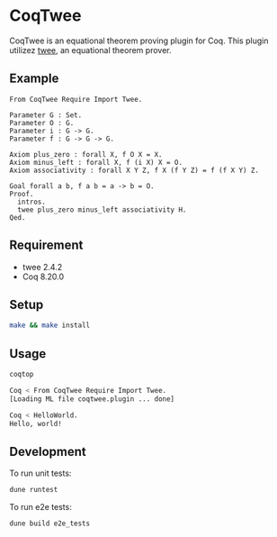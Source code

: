 # CoqTwee

CoqTwee is an equational theorem proving plugin for Coq.
This plugin utilizez [twee](https://nick8325.github.io/twee/), an equational theorem prover.

## Example

```coq
From CoqTwee Require Import Twee.

Parameter G : Set.
Parameter O : G.
Parameter i : G -> G.
Parameter f : G -> G -> G.

Axiom plus_zero : forall X, f O X = X.
Axiom minus_left : forall X, f (i X) X = O.
Axiom associativity : forall X Y Z, f X (f Y Z) = f (f X Y) Z.

Goal forall a b, f a b = a -> b = O.
Proof.
  intros.
  twee plus_zero minus_left associativity H.
Qed.
```

## Requirement

- twee 2.4.2
- Coq 8.20.0

## Setup

```bash
make && make install
```

## Usage

```bash
coqtop

Coq < From CoqTwee Require Import Twee.
[Loading ML file coqtwee.plugin ... done]

Coq < HelloWorld.
Hello, world!
```

## Development

To run unit tests:

```bash
dune runtest
```

To run e2e tests:

```bash
dune build e2e_tests
```
